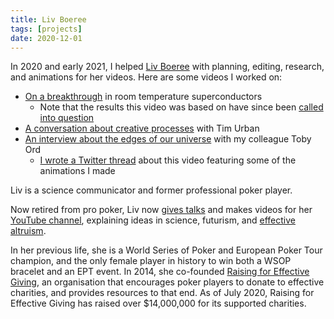```yaml
---
title: Liv Boeree
tags: [projects]
date: 2020-12-01
---
```


In 2020 and early 2021, I helped [Liv Boeree](https://en.wikipedia.org/wiki/Liv_Boeree) with planning, editing, research, and animations for her videos. Here are some videos I worked on:

- [On a breakthrough](https://www.youtube.com/watch?v=kM7J56OxA6w) in room temperature superconductors
  - Note that the results this video was based on have since been [called into question](https://www.science.org/content/article/breakthrough-or-bust-claim-room-temperature-superconductivity-draws-fire)
- [A conversation about creative processes](https://www.youtube.com/watch?v=XA4XgVOYkLA) with Tim Urban
- [An interview about the edges of our universe](https://www.youtube.com/watch?v=ea3e52Uu4aQ) with my colleague Toby Ord
  - [I wrote a Twitter thread](https://twitter.com/finmoorhouse/status/1529763804309069824) about this video featuring some of the animations I made

Liv is a science communicator and former professional poker player.

Now retired from pro poker, Liv now [gives talks](https://www.ted.com/talks/liv_boeree_3_lessons_on_decision_making_from_a_poker_champion?language=en) and makes videos for her [YouTube channel](https://www.youtube.com/user/LivBoeree/videos), explaining ideas in science, futurism, and [effective altruism](https://www.effectivealtruism.org/).

In her previous life, she is a World Series of Poker and European Poker Tour champion, and the only female player in history to win both a WSOP bracelet and an EPT event. In 2014, she co-founded [Raising for Effective Giving](https://reg-charity.org/), an organisation that encourages poker players to donate to effective charities, and provides resources to that end. As of July 2020, Raising for Effective Giving has raised over $14,000,000 for its supported charities.